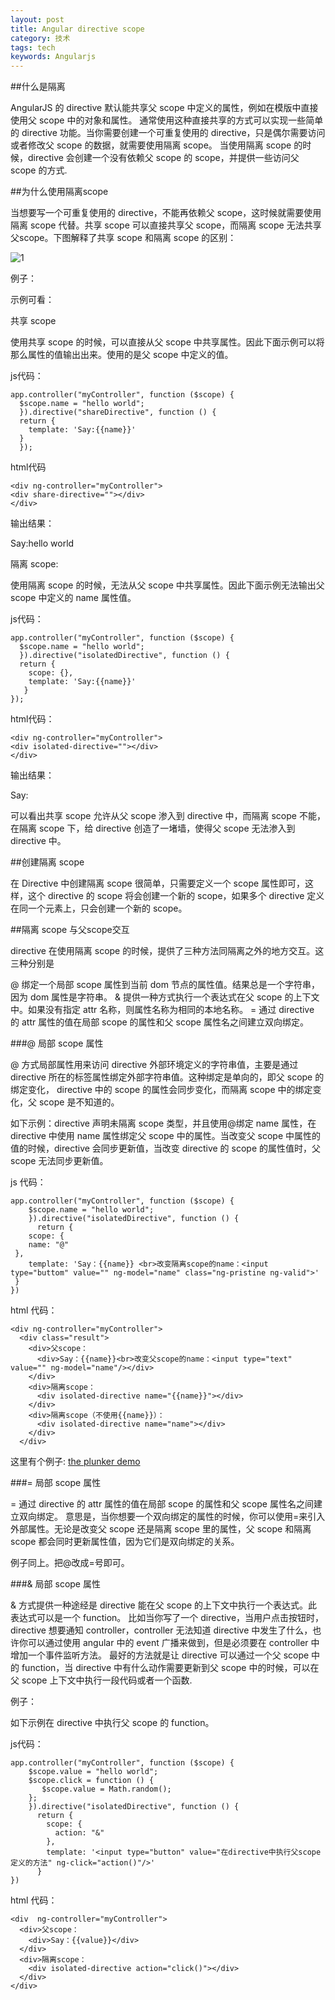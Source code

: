 ```yaml
---
layout: post
title: Angular directive scope
category: 技术
tags: tech
keywords: Angularjs
---
```


##什么是隔离

   AngularJS 的 directive 默认能共享父 scope 中定义的属性，例如在模版中直接使用父 scope 中的对象和属性。
通常使用这种直接共享的方式可以实现一些简单的 directive 功能。当你需要创建一个可重复使用的 directive，只是偶尔需要访问或者修改父 scope 的数据，就需要使用隔离 scope。
当使用隔离 scope 的时候，directive 会创建一个没有依赖父 scope 的 scope，并提供一些访问父 scope 的方式.

##为什么使用隔离scope

   当想要写一个可重复使用的 directive，不能再依赖父 scope，这时候就需要使用隔离 scope 代替。共享 scope 可以直接共享父 scope，而隔离 scope 无法共享父scope。下图解释了共享 scope 和隔离 scope 的区别：


![1](/public/img/posts/scope.jpg)

例子：

示例可看：

共享 scope

使用共享 scope 的时候，可以直接从父 scope 中共享属性。因此下面示例可以将那么属性的值输出出来。使用的是父 scope 中定义的值。

js代码：

```
app.controller("myController", function ($scope) {
  $scope.name = "hello world";
  }).directive("shareDirective", function () {
  return {
    template: 'Say:{{name}}'
  }
  });
```

html代码

```
<div ng-controller="myController">
<div share-directive=""></div>
</div>
```

输出结果：

Say:hello world

隔离 scope:

使用隔离 scope 的时候，无法从父 scope 中共享属性。因此下面示例无法输出父 scope 中定义的 name 属性值。

js代码：

```
app.controller("myController", function ($scope) {
  $scope.name = "hello world";
  }).directive("isolatedDirective", function () {
  return {
    scope: {},
    template: 'Say:{{name}}'
   }
});
```
html代码：

```
<div ng-controller="myController">
<div isolated-directive=""></div>
</div>
```

输出结果：

Say:

可以看出共享 scope 允许从父 scope 渗入到 directive 中，而隔离 scope 不能，在隔离 scope 下，给 directive 创造了一堵墙，使得父 scope 无法渗入到 directive 中。

##创建隔离 scope

在 Directive 中创建隔离 scope 很简单，只需要定义一个 scope 属性即可，这样，这个 directive 的 scope 将会创建一个新的 scope，如果多个 directive 定义在同一个元素上，只会创建一个新的 scope。

##隔离 scope 与父scope交互

directive 在使用隔离 scope 的时候，提供了三种方法同隔离之外的地方交互。这三种分别是

@ 绑定一个局部 scope 属性到当前 dom 节点的属性值。结果总是一个字符串，因为 dom 属性是字符串。
& 提供一种方式执行一个表达式在父 scope 的上下文中。如果没有指定 attr 名称，则属性名称为相同的本地名称。
= 通过 directive 的 attr 属性的值在局部 scope 的属性和父 scope 属性名之间建立双向绑定。

###@ 局部 scope 属性

@ 方式局部属性用来访问 directive 外部环境定义的字符串值，主要是通过 directive 所在的标签属性绑定外部字符串值。这种绑定是单向的，即父 scope 的绑定变化，
directive 中的 scope 的属性会同步变化，而隔离 scope 中的绑定变化，父 scope 是不知道的。

如下示例：directive 声明未隔离 scope 类型，并且使用@绑定 name 属性，在 directive 中使用 name 属性绑定父 scope 中的属性。当改变父 scope 中属性的值的时候，directive 会同步更新值，当改变 directive 的 scope 的属性值时，父 scope 无法同步更新值。

js 代码：

```
app.controller("myController", function ($scope) {
    $scope.name = "hello world";
    }).directive("isolatedDirective", function () {
      return {
    scope: {
    name: "@"
 },
    template: 'Say：{{name}} <br>改变隔离scope的name：<input type="buttom" value="" ng-model="name" class="ng-pristine ng-valid">'
 }
})
```
html 代码：

```
<div ng-controller="myController">
  <div class="result">
    <div>父scope：
      <div>Say：{{name}}<br>改变父scope的name：<input type="text" value="" ng-model="name"/></div>
    </div>
    <div>隔离scope：
      <div isolated-directive name="{{name}}"></div>
    </div>
    <div>隔离scope（不使用{{name}}）：
      <div isolated-directive name="name"></div>
    </div>
  </div>
```

这里有个例子:
[the plunker demo](http://plnkr.co/edit/0vwa72InAuAACTBKykAa)

###= 局部 scope 属性

= 通过 directive 的 attr 属性的值在局部 scope 的属性和父 scope 属性名之间建立双向绑定。
意思是，当你想要一个双向绑定的属性的时候，你可以使用=来引入外部属性。无论是改变父 scope 还是隔离 scope 里的属性，父 scope 和隔离 scope 都会同时更新属性值，因为它们是双向绑定的关系。

例子同上。把@改成=号即可。

###& 局部 scope 属性

& 方式提供一种途经是 directive 能在父 scope 的上下文中执行一个表达式。此表达式可以是一个 function。
比如当你写了一个 directive，当用户点击按钮时，directive 想要通知 controller，controller 无法知道 directive 中发生了什么，也许你可以通过使用 angular 中的 event 广播来做到，但是必须要在 controller 中增加一个事件监听方法。
最好的方法就是让 directive 可以通过一个父 scope 中的 function，当 directive 中有什么动作需要更新到父 scope 中的时候，可以在父 scope 上下文中执行一段代码或者一个函数.

例子：

如下示例在 directive 中执行父 scope 的 function。

js代码：

```
app.controller("myController", function ($scope) {
    $scope.value = "hello world";
    $scope.click = function () {
       $scope.value = Math.random();
    };
    }).directive("isolatedDirective", function () {
      return {
        scope: {
          action: "&"
        },
        template: '<input type="button" value="在directive中执行父scope定义的方法" ng-click="action()"/>'
      }
})
```

html 代码：

```
<div  ng-controller="myController">
  <div>父scope：
    <div>Say：{{value}}</div>
  </div>
  <div>隔离scope：
    <div isolated-directive action="click()"></div>
  </div>
</div>
```


